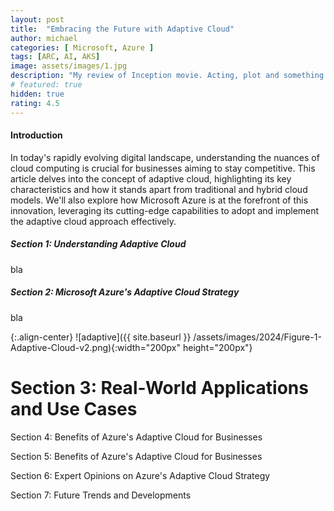 ```yaml
---
layout: post
title:  "Embracing the Future with Adaptive Cloud"
author: michael
categories: [ Microsoft, Azure ]
tags: [ARC, AI, AKS]
image: assets/images/1.jpg
description: "My review of Inception movie. Acting, plot and something else in this short description."
# featured: true
hidden: true
rating: 4.5
---
```


#### Introduction

In today's rapidly evolving digital landscape, understanding the nuances of cloud computing is crucial for businesses aiming to stay competitive. This article delves into the concept of adaptive cloud, highlighting its key characteristics and how it stands apart from traditional and hybrid cloud models. We'll also explore how Microsoft Azure is at the forefront of this innovation, leveraging its cutting-edge capabilities to adopt and implement the adaptive cloud approach effectively.

##### Section 1: Understanding Adaptive Cloud
bla

##### Section 2: Microsoft Azure's Adaptive Cloud Strategy
bla

{:.align-center}
![adaptive]({{ site.baseurl }} /assets/images/2024/Figure-1-Adaptive-Cloud-v2.png){:width="200px" height="200px"}

# Section 3: Real-World Applications and Use Cases

Section 4: Benefits of Azure's Adaptive Cloud for Businesses

Section 5: Benefits of Azure's Adaptive Cloud for Businesses

Section 6: Expert Opinions on Azure's Adaptive Cloud Strategy

Section 7: Future Trends and Developments

